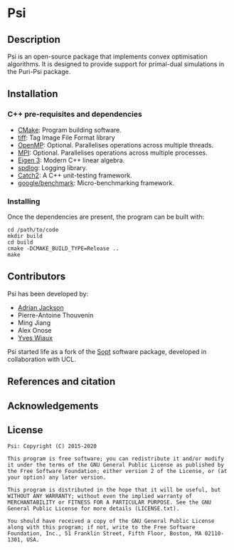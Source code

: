 
# Psi

## Description

Psi is an open-source package that implements convex optimisation algorithms. It is designed to provide support for primal-dual simulations in the Puri-Psi package.

## Installation

### C++ pre-requisites and dependencies

- [CMake](http://www.cmake.org/): Program building software.
- [tiff](http://www.libtiff.org/): Tag Image File Format library
- [OpenMP](http://openmp.org/wp/): Optional. Parallelises operations across multiple threads.
- [MPI](http://www.mpi-forum.org): Optional. Parallelises operations across multiple processes.
- [Eigen 3](http://eigen.tuxfamily.org/index.php?title=Main_Page): Modern C++ linear algebra.
- [spdlog](https://github.com/gabime/spdlog): Logging library.
- [Catch2](https://github.com/catchorg/Catch2): A C++ unit-testing framework.
- [google/benchmark](https://github.com/google/benchmark): Micro-benchmarking framework.

### Installing

Once the dependencies are present, the program can be built with:

```
cd /path/to/code
mkdir build
cd build
cmake -DCMAKE_BUILD_TYPE=Release ..
make
```

 ## Contributors

Psi has been developed by:

- [Adrian Jackson](https://www.epcc.ed.ac.uk/about/staff/mr-adrian-jackson)
- Pierre-Antoine Thouvenin
- Ming Jiang
- Alex Onose
- [Yves Wiaux](http://basp.eps.hw.ac.uk/)

Psi started life as a fork of the [Sopt](https://github.com/basp-group/sopt) software package, developed in collaboration with UCL.

## References and citation


## Acknowledgements

## License


```
Psi: Copyright (C) 2015-2020

This program is free software; you can redistribute it and/or modify it under the terms of the GNU General Public License as published by the Free Software Foundation; either version 2 of the License, or (at your option) any later version.

This program is distributed in the hope that it will be useful, but WITHOUT ANY WARRANTY; without even the implied warranty of MERCHANTABILITY or FITNESS FOR A PARTICULAR PURPOSE. See the GNU General Public License for more details (LICENSE.txt).

You should have received a copy of the GNU General Public License along with this program; if not, write to the Free Software Foundation, Inc., 51 Franklin Street, Fifth Floor, Boston, MA 02110-1301, USA.
```

